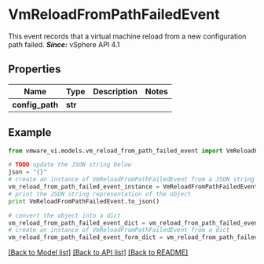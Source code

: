 # VmReloadFromPathFailedEvent

This event records that a virtual machine reload from a new configuration path failed.  ***Since:*** vSphere API 4.1 

## Properties
Name | Type | Description | Notes
------------ | ------------- | ------------- | -------------
**config_path** | **str** |  | 

## Example

```python
from vmware_vi.models.vm_reload_from_path_failed_event import VmReloadFromPathFailedEvent

# TODO update the JSON string below
json = "{}"
# create an instance of VmReloadFromPathFailedEvent from a JSON string
vm_reload_from_path_failed_event_instance = VmReloadFromPathFailedEvent.from_json(json)
# print the JSON string representation of the object
print VmReloadFromPathFailedEvent.to_json()

# convert the object into a dict
vm_reload_from_path_failed_event_dict = vm_reload_from_path_failed_event_instance.to_dict()
# create an instance of VmReloadFromPathFailedEvent from a dict
vm_reload_from_path_failed_event_form_dict = vm_reload_from_path_failed_event.from_dict(vm_reload_from_path_failed_event_dict)
```
[[Back to Model list]](../README.md#documentation-for-models) [[Back to API list]](../README.md#documentation-for-api-endpoints) [[Back to README]](../README.md)


